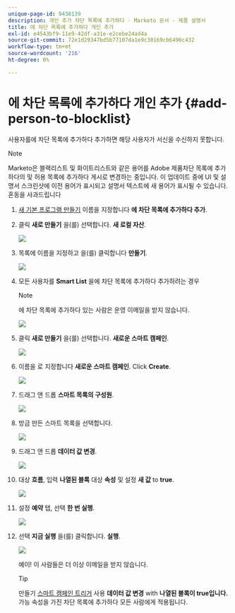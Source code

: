 ```yaml
---
unique-page-id: 9438139
description: 개인 추가 차단 목록에 추가하다 - Marketo 문서 - 제품 설명서
title: 에 차단 목록에 추가하다 개인 추가
exl-id: e4543bf9-11e9-42df-a31e-e2cebe24ad4a
source-git-commit: 72e1d29347bd5b77107da1e9c30169cb6490c432
workflow-type: tm+mt
source-wordcount: '216'
ht-degree: 0%

---
```


# 에 차단 목록에 추가하다 개인 추가 {#add-person-to-blocklist}

사용자를에 차단 목록에 추가하다 추가하면 해당 사용자가 서신을 수신하지 못합니다.

>[!NOTE]
>
>Marketo은 블랙리스트 및 화이트리스트와 같은 용어를 Adobe 제품차단 목록에 추가하다의 및 허용 목록에 추가하다 게시로 변경하는 중입니다. 이 업데이트 중에 UI 및 설명서 스크린샷에 이전 용어가 표시되고 설명서 텍스트에 새 용어가 표시될 수 있습니다. 혼동을 사과드립니다

1. [새 기본 프로그램 만들기](/help/marketo/product-docs/core-marketo-concepts/programs/creating-programs/create-a-program.md) 이름을 지정합니다 **에 차단 목록에 추가하다 추가**.

1. 클릭 **새로 만들기** 을(를) 선택합니다. **새 로컬 자산**.

   ![](assets/image2015-8-14-11-3a0-3a46.png)

1. 목록에 이름을 지정하고 을(를) 클릭합니다 **만들기**.

   ![](assets/image2015-8-14-11-3a2-3a26.png)

1. 모든 사용자를 **Smart List** 을에 차단 목록에 추가하다 추가하려는 경우

   >[!NOTE]
   >
   >에 차단 목록에 추가하다 있는 사람은 운영 이메일을 받지 않습니다.

   ![](assets/three-6.png)

1. 클릭 **새로 만들기** 을(를) 선택합니다. **새로운 스마트 캠페인**.

   ![](assets/image2015-8-14-11-3a12-3a35.png)

1. 이름을 로 지정합니다 **새로운 스마트 캠페인**. Click **Create**.

   ![](assets/image2015-8-14-11-3a13-3a36.png)

1. 드래그 앤 드롭 **스마트 목록의 구성원**.

   ![](assets/image2015-8-14-11-3a16-3a34.png)

1. 방금 만든 스마트 목록을 선택합니다.

   ![](assets/image2015-8-14-11-3a17-3a5.png)

1. 드래그 앤 드롭 **데이터 값 변경**.

   ![](assets/image2015-8-14-11-3a18-3a41.png)

1. 대상 **흐름**, 입력 **나열된 블록** 대상 **속성** 및 설정 **새 값** to **true**.

   ![](assets/image2015-8-14-11-3a21-3a1.png)

1. 설정 **예약** 탭, 선택 **한 번 실행**.

   ![](assets/ten.png)

1. 선택 **지금 실행** 을(를) 클릭합니다. **실행**.

   ![](assets/image2015-8-14-11-3a24-3a50.png)

   예이! 이 사람들은 더 이상 이메일을 받지 않습니다.

   >[!TIP]
   >
   >만들기 [스마트 캠페인 트리거](/help/marketo/product-docs/core-marketo-concepts/smart-campaigns/creating-a-smart-campaign/create-a-new-smart-campaign.md) 사용 **데이터 값 변경** with **나열된 블록이 true입니다.** 가능 속성을 가진 차단 목록에 추가하다 모든 사람에게 적용됩니다.
